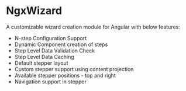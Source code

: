 # NgxWizard

A customizable wizard creation module for Angular with below features:

- N-step Configuration Support
- Dynamic Component creation of steps
- Step Level Data Validation Check
- Step Level Data Caching
- Default stepper layout
- Custom stepper support using content projection
- Available stepper positions - top and right
- Navigation support in stepper
